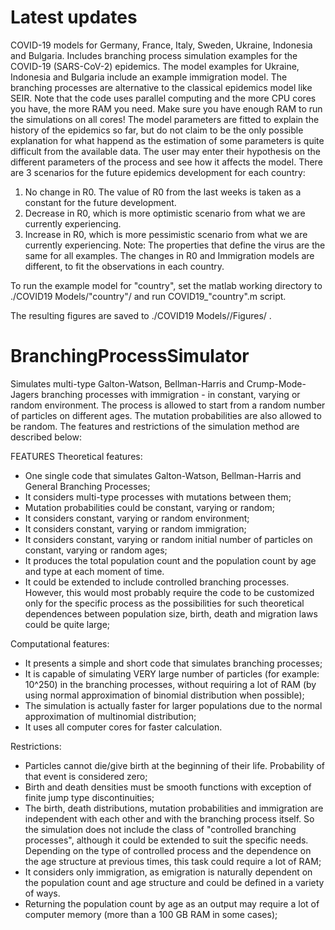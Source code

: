 # Latest updates
COVID-19 models for Germany, France, Italy, Sweden, Ukraine, Indonesia and Bulgaria. Includes branching process simulation examples for the COVID-19 (SARS-CoV-2) epidemics. The model examples for Ukraine, Indonesia and Bulgaria include an example immigration model. The branching processes are alternative to the classical epidemics model like SEIR. Note that the code uses parallel computing and the more CPU cores you have, the more RAM you need. Make sure you have enough RAM to run the simulations on all cores!
The model parameters are fitted to explain the history of the epidemics so far, but do not claim to be the only possible explanation for what happend as the estimation of some parameters is quite difficult from the available data. The user may enter their hypothesis on the different parameters of the process and see how it affects the model. There are 3 scenarios for the future epidemics development for each country:
1. No change in R0. The value of R0 from the last weeks is taken as a constant for the future development.
2. Decrease in R0, which is more optimistic scenario from what we are currently experiencing.
3. Increase in R0, which is more pessimistic scenario from what we are currently experiencing.
Note: The properties that define the virus are the same for all examples. The changes in R0 and Immigration models are different, to fit the observations in each country.

To run the example model for "country", set the matlab working directory to ./COVID19 Models/"country"/ and run COVID19_"country".m script.

The resulting figures are saved to ./COVID19 Models/<country>/Figures/ .

# BranchingProcessSimulator
Simulates multi-type Galton-Watson, Bellman-Harris and Crump-Mode-Jagers branching processes with immigration - in constant, varying or random environment. The process is allowed to start from a random number of particles on different ages. The mutation probabilities are also allowed to be random. The features and restrictions of the simulation method are described below:

FEATURES
Theoretical features:
- One single code that simulates Galton-Watson, Bellman-Harris and General Branching Processes;
- It considers multi-type processes with mutations between them;
- Mutation probabilities could be constant, varying or random;
- It considers constant, varying or random environment;
- It considers constant, varying or random immigration;
- It considers constant, varying or random initial number of particles on constant, varying or random ages;
- It produces the total population count and the population count by age and type at each moment of time.
- It could be extended to include controlled branching processes. However, this would most probably require the code to be customized only for the specific process as the possibilities for such theoretical dependences between population size, birth, death and migration laws could be quite large;

Computational features:
- It presents a simple and short code that simulates branching processes;
- It is capable of simulating VERY large number of particles (for example: 10^250) in the branching processes, without requiring a lot of RAM (by using normal approximation of binomial distribution when possible);
- The simulation is actually faster for larger populations due to the normal approximation of multinomial distribution;
- It uses all computer cores for faster calculation.

Restrictions:
- Particles cannot die/give birth at the beginning of their life. Probability of that event is considered zero;
- Birth and death densities must be smooth functions with exception of finite jump type discontinuities;
- The birth, death distributions, mutation probabilities and immigration are independent with each other and with the branching process itself. So the simulation does not include the class of "controlled branching processes", although it could be extended to suit the specific needs. Depending on the type of controlled process and the dependence on the age structure at previous times, this task could require a lot of RAM;
- It considers only immigration, as emigration is naturally dependent on the population count and age structure and could be defined in a variety of ways.
- Returning the population count by age as an output may require a lot of computer memory (more than a 100 GB RAM in some cases);
